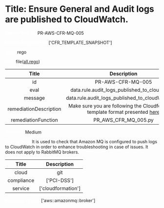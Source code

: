 



# Title: Ensure General and Audit logs are published to CloudWatch.


***<font color="white">Master Test Id:</font>*** PR-AWS-CFR-MQ-005

***<font color="white">Master Snapshot Id:</font>*** ['CFR_TEMPLATE_SNAPSHOT']

***<font color="white">type:</font>*** rego

***<font color="white">rule:</font>*** file([all.rego])  
  
  
  
  

|Title|Description|
| :---: | :---: |
|id|PR-AWS-CFR-MQ-005|
|eval|data.rule.audit_logs_published_to_cloudWatch|
|message|data.rule.audit_logs_published_to_cloudWatch_err|
|remediationDescription|Make sure you are following the Cloudformation template format presented <a href='https://docs.aws.amazon.com/AWSCloudFormation/latest/UserGuide/aws-resource-amazonmq-broker.html#aws-resource-amazonmq-broker--examples' target='_blank'>here</a>|
|remediationFunction|PR_AWS_CFR_MQ_005.py|


***<font color="white">Severity:</font>*** Medium

***<font color="white">Description:</font>*** It is used to check that Amazon MQ is configured to push logs to CloudWatch in order to enhance troubleshooting in case of issues. It does not apply to RabbitMQ brokers.  
  
  

|Title|Description|
| :---: | :---: |
|cloud|git|
|compliance|['PCI-DSS']|
|service|['cloudformation']|


***<font color="white">Resource Types:</font>*** ['aws::amazonmq::broker']


[all.rego]: https://github.com/prancer-io/prancer-compliance-test/tree/master/aws/iac/all.rego

